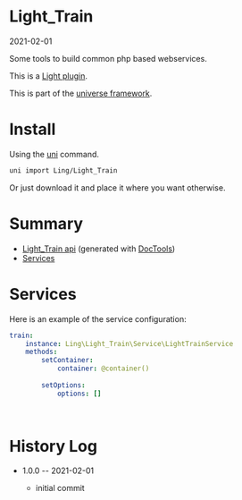Light_Train
===========
2021-02-01



Some tools to build common php based webservices.


This is a [Light plugin](https://github.com/lingtalfi/Light/blob/master/doc/pages/plugin.md).

This is part of the [universe framework](https://github.com/karayabin/universe-snapshot).


Install
==========
Using the [uni](https://github.com/lingtalfi/universe-naive-importer) command.
```bash
uni import Ling/Light_Train
```

Or just download it and place it where you want otherwise.






Summary
===========
- [Light_Train api](https://github.com/lingtalfi/Light_Train/blob/master/doc/api/Ling/Light_Train.md) (generated with [DocTools](https://github.com/lingtalfi/DocTools))
- [Services](#services)






Services
=========


Here is an example of the service configuration:

```yaml
train: 
    instance: Ling\Light_Train\Service\LightTrainService
    methods: 
        setContainer: 
            container: @container()
        
        setOptions: 
            options: []
        
    


```



History Log
=============

- 1.0.0 -- 2021-02-01

    - initial commit